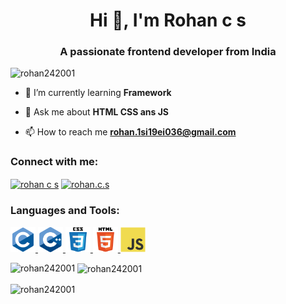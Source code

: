 <h1 align="center">Hi 👋, I'm Rohan c s</h1>
<h3 align="center">A passionate frontend developer from India</h3>

<p align="left"> <img src="https://komarev.com/ghpvc/?username=rohan242001&label=Profile%20views&color=0e75b6&style=flat" alt="rohan242001" /> </p>

- 🌱 I’m currently learning **Framework**

- 💬 Ask me about **HTML CSS ans JS**

- 📫 How to reach me **rohan.1si19ei036@gmail.com**

<h3 align="left">Connect with me:</h3>
<p align="left">
<a href="https://linkedin.com/in/rohan c s" target="blank"><img align="center" src="https://raw.githubusercontent.com/rahuldkjain/github-profile-readme-generator/master/src/images/icons/Social/linked-in-alt.svg" alt="rohan c s" height="30" width="40" /></a>
<a href="https://instagram.com/rohan.c.s" target="blank"><img align="center" src="https://raw.githubusercontent.com/rahuldkjain/github-profile-readme-generator/master/src/images/icons/Social/instagram.svg" alt="rohan.c.s" height="30" width="40" /></a>
</p>

<h3 align="left">Languages and Tools:</h3>
<p align="left"> <a href="https://www.cprogramming.com/" target="_blank" rel="noreferrer"> <img src="https://raw.githubusercontent.com/devicons/devicon/master/icons/c/c-original.svg" alt="c" width="40" height="40"/> </a> <a href="https://www.w3schools.com/cpp/" target="_blank" rel="noreferrer"> <img src="https://raw.githubusercontent.com/devicons/devicon/master/icons/cplusplus/cplusplus-original.svg" alt="cplusplus" width="40" height="40"/> </a> <a href="https://www.w3schools.com/css/" target="_blank" rel="noreferrer"> <img src="https://raw.githubusercontent.com/devicons/devicon/master/icons/css3/css3-original-wordmark.svg" alt="css3" width="40" height="40"/> </a> <a href="https://www.w3.org/html/" target="_blank" rel="noreferrer"> <img src="https://raw.githubusercontent.com/devicons/devicon/master/icons/html5/html5-original-wordmark.svg" alt="html5" width="40" height="40"/> </a> <a href="https://developer.mozilla.org/en-US/docs/Web/JavaScript" target="_blank" rel="noreferrer"> <img src="https://raw.githubusercontent.com/devicons/devicon/master/icons/javascript/javascript-original.svg" alt="javascript" width="40" height="40"/> </a> </p>

<p><img align="left" src="https://github-readme-stats.vercel.app/api/top-langs?username=rohan242001&show_icons=true&locale=en&layout=compact" alt="rohan242001" /></p>

<p>&nbsp;<img align="center" src="https://github-readme-stats.vercel.app/api?username=rohan242001&show_icons=true&locale=en" alt="rohan242001" /></p>

<p><img align="center" src="https://github-readme-streak-stats.herokuapp.com/?user=rohan242001&" alt="rohan242001" /></p>
